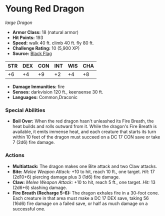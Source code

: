 # Young Red Dragon

*large* *Dragon*

- **Armor Class:** 18 (natural armor)
- **Hit Points:** 193 
- **Speed:** walk 40 ft. climb 40 ft. fly 80 ft.
- **Challenge Rating:** 10 (5,900 XP)
- **Source:** [Black Flag](https://koboldpress.com/kpstore/product/tovrpg-pg-mv/)

| STR | DEX | CON | INT | WIS | CHA |
| --- | --- | --- | --- | --- | --- |
| +6 | +4 | +9 | +2 | +4 | +8 |

- **Damage Immunities:** fire
- **Senses:** darkvision 120 ft., keensense 30 ft.
- **Languages:** Common,Draconic

### Special Abilities

- **Boil Over:** When the red dragon hasn't unleashed its Fire Breath, the heat builds and rolls outward from it. While the dragon's Fire Breath is available, it emits immense heat, and each creature that starts its turn within 10 feet of the dragon must succeed on a DC 17 CON save or take 7 (2d6) fire damage.

### Actions

- **Multiattack:** The dragon makes one Bite attack and two Claw attacks.
- **Bite:** _Melee Weapon Attack:_ +10 to hit, reach 10 ft., one target. _Hit:_ 17 (2d10+6) piercing damage plus 3 (1d6) fire damage.
- **Claw:** _Melee Weapon Attack:_ +10 to hit, reach 5 ft., one target. _Hit:_ 13 (2d6+6) slashing damage.
- **Fire Breath (Recharge 5-6):** The dragon exhales fire in a 30-foot cone. Each creature in that area must make a DC 17 DEX save, taking 56 (16d6) fire damage on a failed save, or half as much damage on a successful one.
